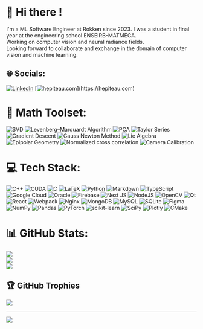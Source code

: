 # 💫 Hi there ! 

I'm a ML Software Engineer at Rokken since 2023. I was a student in final year at the engineering school ENSEIRB-MATMECA.<br>Working on computer vision and neural radiance fields.<br>Looking forward to collaborate and exchange in the domain of computer vision and machine learning.


## 🌐 Socials:
[![LinkedIn](https://img.shields.io/badge/LinkedIn-%230077B5.svg?logo=linkedin&logoColor=white)](https://linkedin.com/in/hectorpiteau) 
[![hepiteau.com](https://img.shields.io/badge/hepiteau.com-%230077B5.svg?)](https://hepiteau.com)

# 🔢 Math Toolset:
![SVD](https://img.shields.io/badge/Singular&nbsp;Value&nbsp;Decomposition-7FB3D5?style=for-the-badge&logoColor=white)
![Levenberg–Marquardt Algorithm](https://img.shields.io/badge/Levenberg–Marquardt&nbsp;-82C0CC?style=for-the-badge&logoColor=white)
![PCA](https://img.shields.io/badge/PCA-88D8B0?style=for-the-badge&logoColor=white)
![Taylor Series](https://img.shields.io/badge/Taylor&nbsp;Series-98D8C1?style=for-the-badge&logoColor=white)
![Gradient Descent](https://img.shields.io/badge/Gradient&nbsp;Descent-7FB3D5?style=for-the-badge&logoColor=white)
![Gauss Newton Method](https://img.shields.io/badge/Gauss–Newton-82C0CC?style=for-the-badge&logoColor=white)
![Lie Algebra](https://img.shields.io/badge/Lie&nbsp;Algebra-88D8B0?style=for-the-badge&logoColor=white)
![Epipolar Geometry](https://img.shields.io/badge/Epipolar&nbsp;Geometry-7FB3D5?style=for-the-badge&logoColor=white)
![Normalized cross correlation](https://img.shields.io/badge/NCC&nbsp;Normalized&nbsp;cross&nbsp;correlation-82C0CC?style=for-the-badge&logoColor=white)
![Camera Calibration](https://img.shields.io/badge/Camera&nbsp;Calibration-88D8B0?style=for-the-badge&logoColor=white)



# 💻 Tech Stack:

![C++](https://img.shields.io/badge/c++-%23A8C6DF.svg?style=for-the-badge&logo=c%2B%2B&logoColor=white)
![CUDA](https://img.shields.io/badge/CUDA-%23FFB3B3.svg?style=for-the-badge&logo=nvidia&logoColor=white)
![C](https://img.shields.io/badge/c-%23A8C6DF.svg?style=for-the-badge&logo=c&logoColor=white)
![LaTeX](https://img.shields.io/badge/latex-%2399CCCC.svg?style=for-the-badge&logo=latex&logoColor=white)
![Python](https://img.shields.io/badge/python-%23B8D0EB?style=for-the-badge&logo=python&logoColor=ffdd54)
![Markdown](https://img.shields.io/badge/markdown-%23B8B8B8.svg?style=for-the-badge&logo=markdown&logoColor=white)
![TypeScript](https://img.shields.io/badge/typescript-%2399CCFF.svg?style=for-the-badge&logo=typescript&logoColor=white)
![Google Cloud](https://img.shields.io/badge/Google%20Cloud-%23A8C6F4.svg?style=for-the-badge&logo=google-cloud&logoColor=white)
![Oracle](https://img.shields.io/badge/Oracle-%23FFB3B3?style=for-the-badge&logo=oracle&logoColor=white)
![Firebase](https://img.shields.io/badge/firebase-%2399CCE5.svg?style=for-the-badge&logo=firebase)
![Next JS](https://img.shields.io/badge/Next-%23CCCCCC?style=for-the-badge&logo=next.js&logoColor=white)
![NodeJS](https://img.shields.io/badge/node.js-%23B8D9B8?style=for-the-badge&logo=node.js&logoColor=white)
![OpenCV](https://img.shields.io/badge/opencv-%23F0F0F0.svg?style=for-the-badge&logo=opencv&logoColor=white)
![Qt](https://img.shields.io/badge/Qt-%23B8D9D9.svg?style=for-the-badge&logo=Qt&logoColor=white)
![React](https://img.shields.io/badge/react-%23CCD9E5.svg?style=for-the-badge&logo=react&logoColor=%2361DAFB)
![Webpack](https://img.shields.io/badge/webpack-%23CCE5F9.svg?style=for-the-badge&logo=webpack&logoColor=black)
![Nginx](https://img.shields.io/badge/nginx-%2399CC99.svg?style=for-the-badge&logo=nginx&logoColor=white)
![MongoDB](https://img.shields.io/badge/MongoDB-%23B8D9B8.svg?style=for-the-badge&logo=mongodb&logoColor=white)
![MySQL](https://img.shields.io/badge/mysql-%2399CCFF.svg?style=for-the-badge&logo=mysql&logoColor=white)
![SQLite](https://img.shields.io/badge/sqlite-%2399B8CC.svg?style=for-the-badge&logo=sqlite&logoColor=white)
![Figma](https://img.shields.io/badge/figma-%23FFB3B3.svg?style=for-the-badge&logo=figma&logoColor=white)
![NumPy](https://img.shields.io/badge/numpy-%2399B8CC.svg?style=for-the-badge&logo=numpy&logoColor=white)
![Pandas](https://img.shields.io/badge/pandas-%23B8B8D9.svg?style=for-the-badge&logo=pandas&logoColor=white)
![PyTorch](https://img.shields.io/badge/PyTorch-%23FFB3B3.svg?style=for-the-badge&logo=PyTorch&logoColor=white)
![scikit-learn](https://img.shields.io/badge/scikit--learn-%23FFD9B3.svg?style=for-the-badge&logo=scikit-learn&logoColor=white)
![SciPy](https://img.shields.io/badge/SciPy-%2399B8CC.svg?style=for-the-badge&logo=scipy&logoColor=%white)
![Plotly](https://img.shields.io/badge/Plotly-%23B8B8CC.svg?style=for-the-badge&logo=plotly&logoColor=white)
![CMake](https://img.shields.io/badge/CMake-%2399CCE5.svg?style=for-the-badge&logo=cmake&logoColor=white)

# 📊 GitHub Stats:
![](https://github-readme-stats.vercel.app/api?username=hectorpiteau&theme=dark&hide_border=false&include_all_commits=false&count_private=false)<br/>
![](https://github-readme-streak-stats.herokuapp.com/?user=hectorpiteau&theme=dark&hide_border=false)<br/>
![](https://github-readme-stats.vercel.app/api/top-langs/?username=hectorpiteau&theme=dark&hide_border=false&include_all_commits=false&count_private=false&layout=compact)

## 🏆 GitHub Trophies
![](https://github-profile-trophy.vercel.app/?username=hectorpiteau&theme=radical&no-frame=false&no-bg=true&margin-w=4)

---
[![](https://visitcount.itsvg.in/api?id=hectorpiteau&icon=0&color=0)](https://visitcount.itsvg.in)
  
<!-- Proudly created with GPRM ( https://gprm.itsvg.in ) -->
